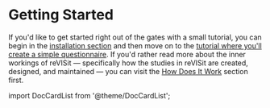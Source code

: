 # Getting Started

If you'd like to get started right out of the gates with a small tutorial, you can begin in the [installation section](installation) and then move on to the [tutorial where you'll create a simple questionnaire](your-first-study). If you'd rather read more about the inner workings of reVISit — specifically how the studies in reVISit are created, designed, and maintained — you can visit the [How Does It Work](how-does-it-work) section first.

import DocCardList from '@theme/DocCardList';

<DocCardList />

